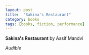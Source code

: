 ```yaml
---
layout: post
title:  "Sakina's Restaurant"
category: books
tags: [books, fiction, performance]
---
```


**Sakina's Restaurant** by Aasif Mandvi

*Audible*

